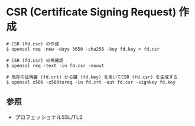 # CSR (Certificate Signing Request) 作成
```
# CSR (fd.csr) の作成
$ openssl req -new -days 3650 -sha256 -key fd.key > fd.csr

# CSR (fd.csr) の再確認
$ openssl req -text -in fd.csr -noout
```

```
# 既存の証明書 (fd.crt) から鍵 (fd.key) を用いてCSR (fd.csr) を生成する
$ openssl x509 -x509toreq -in fd.crt -out fd.csr -signkey fd.key
```

## 参照
- プロフェッショナルSSL/TLS
